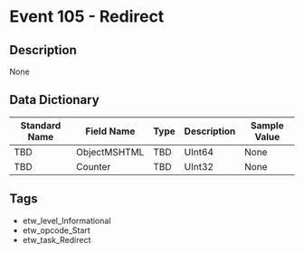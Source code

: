 # Event 105 - Redirect

## Description
None

## Data Dictionary
|Standard Name|Field Name|Type|Description|Sample Value|
|---|---|---|---|---|
|TBD|ObjectMSHTML|TBD|UInt64|None|None|
|TBD|Counter|TBD|UInt32|None|None|

## Tags
* etw_level_Informational
* etw_opcode_Start
* etw_task_Redirect